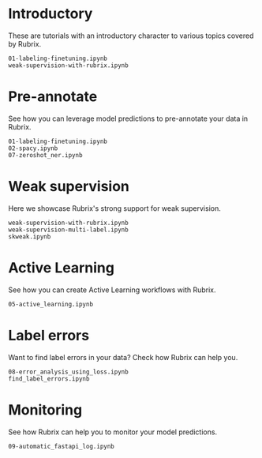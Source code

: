 # Introductory

These are tutorials with an introductory character to various topics covered by Rubrix.

```{nbgallery}
01-labeling-finetuning.ipynb
weak-supervision-with-rubrix.ipynb
```

# Pre-annotate

See how you can leverage model predictions to pre-annotate your data in Rubrix.

```{nbgallery}
01-labeling-finetuning.ipynb
02-spacy.ipynb
07-zeroshot_ner.ipynb
```

# Weak supervision

Here we showcase Rubrix's strong support for weak supervision.

```{nbgallery}
weak-supervision-with-rubrix.ipynb
weak-supervision-multi-label.ipynb
skweak.ipynb
```

# Active Learning

See how you can create Active Learning workflows with Rubrix.

```{nbgallery}
05-active_learning.ipynb
```

# Label errors

Want to find label errors in your data? Check how Rubrix can help you.

```{nbgallery}
08-error_analysis_using_loss.ipynb
find_label_errors.ipynb
```

# Monitoring

See how Rubrix can help you to monitor your model predictions.

```{nbgallery}
09-automatic_fastapi_log.ipynb
```
